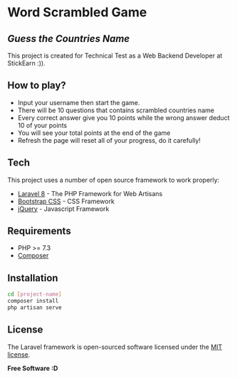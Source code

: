 # Word Scrambled Game
## _Guess the Countries Name_

This project is created for Technical Test as a Web Backend Developer at StickEarn :)).

## How to play?
- Input your username then start the game.
- There will be 10 questions that contains scrambled countries name
- Every correct answer give you 10 points while the wrong answer deduct 10 of your points
- You will see your total points at the end of the game
- Refresh the page will reset all of your progress, do it carefully!


## Tech

This project uses a number of open source framework to work properly:

- [Laravel 8](https://laravel.com/) - The PHP Framework for Web Artisans
- [Bootstrap CSS](https://getbootstrap.com/) - CSS Framework
- [jQuery](https://jquery.com/) - Javascript Framework
 
 ## Requirements
 - PHP >= 7.3
 - [Composer](https://getcomposer.org/)

## Installation

```sh
cd [project-name]
composer install
php artisan serve
```

## License

The Laravel framework is open-sourced software licensed under the [MIT license](https://opensource.org/licenses/MIT).

**Free Software :D**